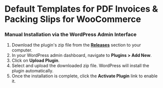 # Default Templates for PDF Invoices &amp; Packing Slips for WooCommerce

### Manual Installation via the WordPress Admin Interface

1. Download the plugin's zip file from the [**Releases**](https://github.com/wpovernight/wpo-ips-default-templates/releases) section to your computer.
2. In your WordPress admin dashboard, navigate to **Plugins > Add New**.
3. Click on **Upload Plugin**.
4. Select and upload the downloaded zip file. WordPress will install the plugin automatically.
5. Once the installation is complete, click the **Activate Plugin** link to enable it.